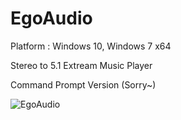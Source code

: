 # EgoAudio

Platform : Windows 10, Windows 7 x64

Stereo to 5.1 Extream Music Player

Command Prompt Version (Sorry~)

![EgoAudio](/images/EgoAudio.png)
